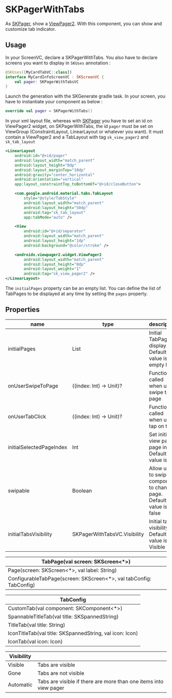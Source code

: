 # SKPagerWithTabs

As [SKPager](skpager.md), show a [ViewPager2](https://developer.android.com/jetpack/androidx/releases/viewpager2). With this component, you can show and customize tab indicator.

## Usage
In your ScreenVC, declare a SKPagerWithTabs. You also have to declare screens you want to display in `SKUses` annotation :

```kotlin
@SKUses([MyCardTabVC::class])
interface MyCardInfoScreenVC : SKScreenVC {
    val pager: SKPagerWithTabsVC
}
```
Launch the generation with the SKGenerate gradle task.
In your screen, you have to instantiate your component as below :

```kotlin
override val pager = SKPagerWithTabs()
```

In your xml layout file, whereas with [SKPager](skpager.md) you have to set an id on ViewPager2 widget, on SKPagerWithTabs, the id 
`pager` must be set on ViewGroup (ConstraintLayout, LinearLayout or whatever you want). It must contain a ViewPager2 and a TabLayout with tag `sk_view_pager2` and `sk_tab_layout`


```xml
<LinearLayout
    android:id="@+id/pager"
    android:layout_width="match_parent"
    android:layout_height="0dp"
    android:layout_marginTop="10dp"
    android:gravity="center_horizontal"
    android:orientation="vertical"
    app:layout_constraintTop_toBottomOf="@+id/closeButton">

    <com.google.android.material.tabs.TabLayout
        style="@style/TabStyle"
        android:layout_width="match_parent"
        android:layout_height="50dp"
        android:tag="sk_tab_layout"
        app:tabMode="auto" />

    <View
        android:id="@+id/separator"
        android:layout_width="match_parent"
        android:layout_height="1dp"
        android:background="@color/stroke" />

    <androidx.viewpager2.widget.ViewPager2
        android:layout_width="match_parent"
        android:layout_height="0dp"
        android:layout_weight="1"
        android:tag="sk_view_pager2" />
</LinearLayout>
```

The `initialPages` property can be an empty list. You can define the list of TabPages to be displayed at any time by setting the `pages` property.

## Properties

| name | type | description |
|--|--|--|
| initialPages | List<TabPage> | Initial TabPage to display. Default value is an empty list |
| onUserSwipeToPage | ((index: Int) -> Unit)? | Function called when user swipe to a page |
| onUserTabClick | ((index: Int) -> Unit)? | Function called when user tap on tab |
| initialSelectedPageIndex | Int | Set initial view pager page index. Default value is 0 |
| swipable | Boolean | Allow user to swipe on component to change page. Default value is false |
| initialTabsVisibility | SKPagerWithTabsVC.Visibility  | Initial tabs visibility. Default value is Visible |

| TabPage(val screen: SKScreen<*>) |
|--|
| Page(screen: SKScreen<*>, val label: String) |
| ConfigurableTabPage(screen: SKScreen<*>, val tabConfig: TabConfig) |

| TabConfig |
|--|
| CustomTab(val component: SKComponent<*>) |
| SpannableTitleTab(val title: SKSpannedString)|
| TitleTab(val title: String) |
| IconTitleTab(val title: SKSpannedString, val icon: Icon) |
| IconTab(val icon: Icon) |

| Visibility | |
|--|--|
| Visible | Tabs are visible |  
| Gone | Tabs are not visible  | 
| Automatic | Tabs are visible if there are more than one items into view pager |